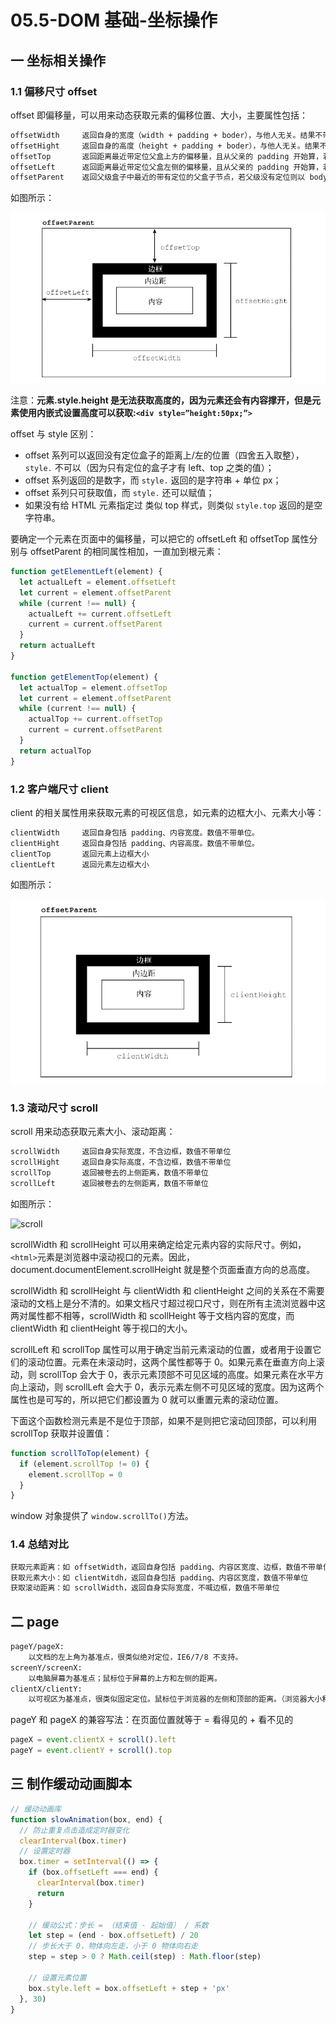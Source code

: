 # 05.5-DOM 基础-坐标操作

## 一 坐标相关操作

### 1.1 偏移尺寸 offset

offset 即偏移量，可以用来动态获取元素的偏移位置、大小，主要属性包括：

```txt
offsetWidth     返回自身的宽度（width + padding + boder），与他人无关。结果不带单位！
offsetHight     返回自身的高度（height + padding + boder），与他人无关。结果不带单位！
offsetTop       返回距离最近带定位父盒上方的偏移量，且从父亲的 padding 开始算，若父级没有定位则以 body 为准
offsetLeft      返回距离最近带定位父盒左侧的偏移量，且从父亲的 padding 开始算，若父级没有定位则以 body 为准
offsetParent    返回父级盒子中最近的带有定位的父盒子节点，若父级没有定位则以 body 为准。元素自身定位为 fixed，则为 null
```

如图所示：

![offset](../images/dom/offset-1.png)

注意：**元素.style.height 是无法获取高度的，因为元素还会有内容撑开，但是元素使用内嵌式设置高度可以获取:`<div style=”height:50px;”>`**

offset 与 style 区别：

- offset 系列可以返回没有定位盒子的距离上/左的位置（四舍五入取整），`style.` 不可以（因为只有定位的盒子才有 left、top 之类的值）；
- offset 系列返回的是数字，而 `style.` 返回的是字符串 + 单位 px；
- offset 系列只可获取值，而 `style.` 还可以赋值；
- 如果没有给 HTML 元素指定过 类似 top 样式，则类似 `style.top` 返回的是空字符串。

要确定一个元素在页面中的偏移量，可以把它的 offsetLeft 和 offsetTop 属性分别与 offsetParent 的相同属性相加，一直加到根元素：

```js
function getElementLeft(element) {
  let actualLeft = element.offsetLeft
  let current = element.offsetParent
  while (current !== null) {
    actualLeft += current.offsetLeft
    current = current.offsetParent
  }
  return actualLeft
}

function getElementTop(element) {
  let actualTop = element.offsetTop
  let current = element.offsetParent
  while (current !== null) {
    actualTop += current.offsetTop
    current = current.offsetParent
  }
  return actualTop
}
```

### 1.2 客户端尺寸 client

client 的相关属性用来获取元素的可视区信息，如元素的边框大小、元素大小等：

```txt
clientWidth     返回自身包括 padding、内容宽度。数值不带单位。
clientHight     返回自身包括 padding、内容高度。数值不带单位。
clientTop       返回元素上边框大小
clientLeft      返回元素左边框大小
```

如图所示：

![offset](../images/dom/client-1.png)

### 1.3 滚动尺寸 scroll

scroll 用来动态获取元素大小、滚动距离：

```txt
scrollWidth     返回自身实际宽度，不含边框，数值不带单位
scrollHight     返回自身实际高度，不含边框，数值不带单位
scrollTop       返回被卷去的上侧距离，数值不带单位
scrollLeft      返回被卷去的左侧距离，数值不带单位
```

如图所示：

![scroll](../images/dom/scroll-1.png)

scrollWidth 和 scrollHeight 可以用来确定给定元素内容的实际尺寸。例如， `<html>`元素是浏览器中滚动视口的元素。因此，document.documentElement.scrollHeight 就是整个页面垂直方向的总高度。

scrollWidth 和 scrollHeight 与 clientWidth 和 clientHeight 之间的关系在不需要滚动的文档上是分不清的。如果文档尺寸超过视口尺寸，则在所有主流浏览器中这两对属性都不相等，scrollWidth 和 scollHeight 等于文档内容的宽度，而 clientWidth 和 clientHeight 等于视口的大小。

scrollLeft 和 scrollTop 属性可以用于确定当前元素滚动的位置，或者用于设置它们的滚动位置。元素在未滚动时，这两个属性都等于 0。如果元素在垂直方向上滚动，则 scrollTop 会大于 0，表示元素顶部不可见区域的高度。如果元素在水平方向上滚动，则 scrollLeft 会大于 0，表示元素左侧不可见区域的宽度。因为这两个属性也是可写的，所以把它们都设置为 0 就可以重置元素的滚动位置。

下面这个函数检测元素是不是位于顶部，如果不是则把它滚动回顶部，可以利用 scrollTop 获取并设置值：

```js
function scrollToTop(element) {
  if (element.scrollTop != 0) {
    element.scrollTop = 0
  }
}
```

window 对象提供了 `window.scrollTo()`方法。

### 1.4 总结对比

```txt
获取元素距离：如 offsetWidth，返回自身包括 padding、内容区宽度、边框，数值不带单位
获取元素大小：如 clientWitdh，返回自身包括 padding、内容区宽度，数值不带单位
获取滚动距离：如 scrollWidth，返回自身实际宽度，不喊边框，数值不带单位
```

## 二 page

```txt
pageY/pageX:
    以文档的左上角为基准点，很类似绝对定位，IE6/7/8 不支持。
screenY/screenX:
    以电脑屏幕为基准点；鼠标位于屏幕的上方和左侧的距离。
clientX/clientY:
    以可视区为基准点，很类似固定定位。鼠标位于浏览器的左侧和顶部的距离。（浏览器大小和位置）
```

pageY 和 pageX 的兼容写法：在页面位置就等于 = 看得见的 + 看不见的

```js
pageX = event.clientX + scroll().left
pageY = event.clientY + scroll().top
```

## 三 制作缓动动画脚本

```js
// 缓动动画库
function slowAnimation(box, end) {
  // 防止重复点击造成定时器变化
  clearInterval(box.timer)
  // 设置定时器
  box.timer = setInterval(() => {
    if (box.offsetLeft === end) {
      clearInterval(box.timer)
      return
    }

    // 缓动公式：步长 = （结束值 - 起始值） / 系数
    let step = (end - box.offsetLeft) / 20
    // 步长大于 0，物体向左走，小于 0 物体向右走
    step = step > 0 ? Math.ceil(step) : Math.floor(step)

    // 设置元素位置
    box.style.left = box.offsetLeft + step + 'px'
  }, 30)
}
```
